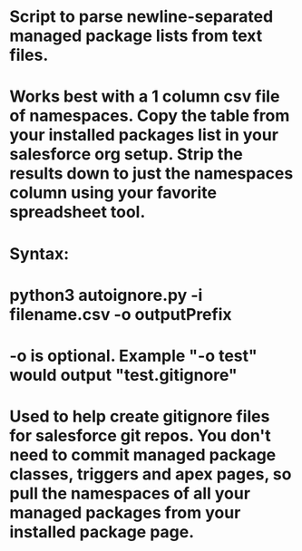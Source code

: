 # Script to parse newline-separated managed package lists from text files.
# Works best with a 1 column csv file of namespaces. Copy the table from your installed packages list in your salesforce org setup. Strip the results down  to just the namespaces column using your favorite spreadsheet tool.
# Syntax:
# python3 autoignore.py -i filename.csv -o outputPrefix
# -o is optional. Example "-o test" would output "test.gitignore"
# Used to help create gitignore files for salesforce git repos. You don't need to commit managed package classes, triggers and apex pages, so pull the namespaces of all your managed packages from your installed package page.
